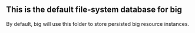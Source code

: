## This is the default file-system database for big

By default, big will use this folder to store persisted big resource instances.